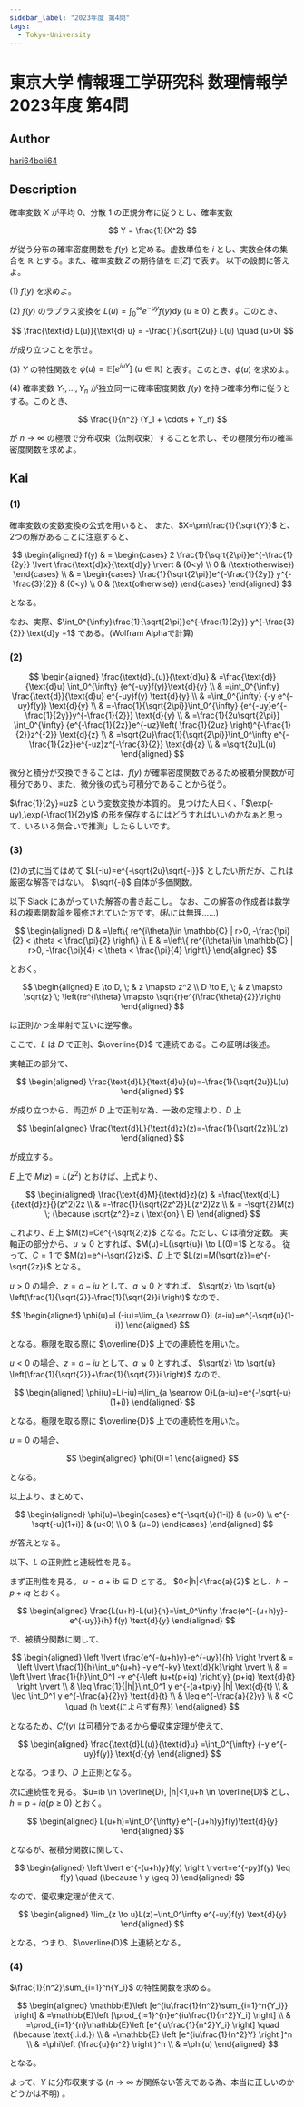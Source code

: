 ```yaml
---
sidebar_label: "2023年度 第4問"
tags:
  - Tokyo-University
---
```

# 東京大学 情報理工学研究科 数理情報学 2023年度 第4問

## **Author**
[hari64boli64](https://github.com/hari64boli64/GraduateSchoolEntranceExamination)

## **Description**
確率変数 $X$ が平均 $0$、分散 $1$ の正規分布に従うとし、確率変数

$$
Y = \frac{1}{X^2}
$$

が従う分布の確率密度関数を $f(y)$ と定める。虚数単位を $i$ とし、実数全体の集合を $\mathbb{R}$ とする。また、確率変数 $Z$ の期待値を $\mathbb{E}[Z]$ で表す。
以下の設問に答えよ。

(1) $f(y)$ を求めよ。

(2) $f(y)$ のラプラス変換を $L(u) = \int_0^{\infty} e^{-uy} f(y) \text{d}y \ (u \ge 0)$ と表す。このとき、

$$
\frac{\text{d} L(u)}{\text{d} u} = -\frac{1}{\sqrt{2u}} L(u) \quad (u>0)
$$

が成り立つことを示せ。

(3) $Y$ の特性関数を $\phi(u) = \mathbb{E}[e^{iuY}] \ (u \in \mathbb{R})$ と表す。このとき、$\phi(u)$ を求めよ。

(4) 確率変数 $Y_1, \ldots, Y_n$ が独立同一に確率密度関数 $f(y)$ を持つ確率分布に従うとする。このとき、

$$
\frac{1}{n^2} (Y_1 + \cdots + Y_n)
$$

が $n \to \infty$ の極限で分布収束（法則収束）することを示し、その極限分布の確率密度関数を求めよ。


## **Kai**
### (1)
確率変数の変数変換の公式を用いると、
また、$X=\pm\frac{1}{\sqrt{Y}}$ と、2つの解があることに注意すると、

$$
\begin{aligned}
  f(y) & = \begin{cases}
             2 \frac{1}{\sqrt{2\pi}}e^{-\frac{1}{2y}} \lvert \frac{\text{d}x}{\text{d}y} \rvert & (0<y)              \\
             0                                                        & (\text{otherwise})
           \end{cases} \\
       & = \begin{cases}
             \frac{1}{\sqrt{2\pi}}e^{-\frac{1}{2y}} y^{-\frac{3}{2}} & (0<y)              \\
             0                                                       & (\text{otherwise})
           \end{cases}
\end{aligned}
$$

となる。

なお、実際、$\int_0^{\infty}\frac{1}{\sqrt{2\pi}}e^{-\frac{1}{2y}} y^{-\frac{3}{2}} \text{d}y =1$ である。(Wolfram Alphaで計算)

### (2)

$$
\begin{aligned}
  \frac{\text{d}L(u)}{\text{d}u} & =\frac{\text{d}}{\text{d}u} \int_0^{\infty} {e^{-uy}f(y)}\text{d}{y}                                                                        \\
               & =\int_0^{\infty} \frac{\text{d}}{\text{d}u} e^{-uy}f(y) \text{d}{y}                                                                         \\
               & =\int_0^{\infty}  {-y e^{-uy}f(y)} \text{d}{y}                                                                          \\
               & =-\frac{1}{\sqrt{2\pi}}\int_0^{\infty}  {e^{-uy}e^{-\frac{1}{2y}}y^{-\frac{1}{2}}} \text{d}{y}                          \\
               & =\frac{1}{2u\sqrt{2\pi}} \int_0^{\infty} {e^{-\frac{1}{2z}}e^{-uz}\left( \frac{1}{2uz} \right)^{-\frac{1}{2}}z^{-2}} \text{d}{z} \\
               & =\sqrt{2u}\frac{1}{\sqrt{2\pi}}\int_0^\infty e^{-\frac{1}{2z}}e^{-uz}z^{-\frac{3}{2}} \text{d}{z}                       \\
               & =\sqrt{2u}L(u)
\end{aligned}
$$

微分と積分が交換できることは、$f(y)$ が確率密度関数であるため被積分関数が可積分であり、また、微分後の式も可積分であることから従う。

$\frac{1}{2y}=uz$ という変数変換が本質的。
見つけた人曰く、「$\exp(-uy),\exp(-\frac{1}{2}y)$ の形を保存するにはどうすればいいのかなぁと思って、いろいろ気合いで推測」したらしいです。

### (3)
(2)の式に当てはめて $L(-iu)=e^{-\sqrt{2u}\sqrt{-i}}$ としたい所だが、これは厳密な解答ではない。
$\sqrt{-i}$ 自体が多価関数。

以下 Slack にあがっていた解答の書き起こし。
なお、この解答の作成者は数学科の複素関数論を履修されていた方です。(私には無理……)

$$
\begin{aligned}
  D & =\left\{ re^{i\theta}\in \mathbb{C} | r>0, -\frac{\pi}{2} < \theta < \frac{\pi}{2} \right\} \\
  E & =\left\{ re^{i\theta}\in \mathbb{C} | r>0, -\frac{\pi}{4} < \theta < \frac{\pi}{4} \right\}
\end{aligned}
$$

とおく。

$$
\begin{aligned}
  E \to D, \; & z \mapsto z^2                                                                  \\
  D \to E, \; & z \mapsto \sqrt{z} \; \left(re^{i\theta} \mapsto \sqrt{r}e^{i\frac{\theta}{2}}\right)
\end{aligned}
$$

は正則かつ全単射で互いに逆写像。

ここで、$L$ は $D$ で正則、$\overline{D}$ で連続である。この証明は後述。

実軸正の部分で、

$$
\begin{aligned}
  \frac{\text{d}L}{\text{d}u}(u)=-\frac{1}{\sqrt{2u}}L(u)
\end{aligned}
$$

が成り立つから、両辺が $D$ 上で正則な為、一致の定理より、$D$ 上

$$
\begin{aligned}
  \frac{\text{d}L}{\text{d}z}(z)=-\frac{1}{\sqrt{2z}}L(z)
\end{aligned}
$$

が成立する。

$E$ 上で $M(z)=L(z^2)$ とおけば、上式より、

$$
\begin{aligned}
  \frac{\text{d}M}{\text{d}z}(z) & =\frac{\text{d}L}{\text{d}z}{}(z^2)2z                                          \\
               & =-\frac{1}{\sqrt{2z^2}}L(z^2)2z                              \\
               & = -\sqrt{2}M(z) \; (\because \sqrt{z^2}=z \ \text{on} \ E)
\end{aligned}
$$

これより、$E$ 上 $M(z)=Ce^{-\sqrt{2}z}$ となる。ただし、$C$ は積分定数。
実軸正の部分から、$u \searrow 0$ とすれば、$M(u)=L(\sqrt{u}) \to L(0)=1$ となる。
従って、$C=1$ で $M(z)=e^{-\sqrt{2}z}$、$D$ 上で $L(z)=M(\sqrt{z})=e^{-\sqrt{2z}}$ となる。

$u>0$ の場合、$z=a-iu$ として、$a\searrow 0$ とすれば、
$\sqrt{z} \to \sqrt{u} \left(\frac{1}{\sqrt{2}}-\frac{1}{\sqrt{2}}i \right)$ なので、

$$
\begin{aligned}
  \phi(u)=L(-iu)=\lim_{a \searrow 0}L(a-iu)=e^{-\sqrt{u}(1-i)}
\end{aligned}
$$

となる。極限を取る際に $\overline{D}$ 上での連続性を用いた。

$u<0$ の場合、$z=a-iu$ として、$a \searrow 0$ とすれば、
$\sqrt{z} \to \sqrt{u} \left(\frac{1}{\sqrt{2}}+\frac{1}{\sqrt{2}}i \right)$ なので、

$$
\begin{aligned}
  \phi(u)=L(-iu)=\lim_{a \searrow 0}L(a-iu)=e^{-\sqrt{-u}(1+i)}
\end{aligned}
$$

となる。極限を取る際に $\overline{D}$ 上での連続性を用いた。

$u=0$ の場合、

$$
\begin{aligned}
  \phi(0)=1
\end{aligned}
$$

となる。

以上より、まとめて、

$$
\begin{aligned}
  \phi(u)=\begin{cases}
    e^{-\sqrt{u}(1-i)}  & (u>0) \\
    e^{-\sqrt{-u}(1+i)} & (u<0) \\
    0                   & (u=0)
  \end{cases}
\end{aligned}
$$

が答えとなる。

以下、$L$ の正則性と連続性を見る。

まず正則性を見る。
$u=a+ib \in D$ とする。
$0<|h|<\frac{a}{2}$ とし、$h=p+iq$ とおく。

$$
\begin{aligned}
  \frac{L(u+h)-L(u)}{h}=\int_0^\infty \frac{e^{-(u+h)y}-e^{-uy}}{h} f(y) \text{d}{y}
\end{aligned}
$$

で、被積分関数に関して、

$$
\begin{aligned}
  \left \lvert \frac{e^{-(u+h)y}-e^{-uy}}{h} \right \rvert & = \left \lvert \frac{1}{h}\int_u^{u+h} -y e^{-ky} \text{d}{k}\right \rvert                  \\
                                      & = \left \lvert \frac{1}{h}\int_0^1 -y e^{-\left (u+t(p+iq) \right)y} (p+iq) \text{d}{t} \right \rvert \\
                                      & \leq \frac{1}{|h|}\int_0^1 y e^{-(a+tp)y} |h| \text{d}{t}   \\
                                      & \leq \int_0^1 y e^{-\frac{a}{2}y} \text{d}{t}                           \\
                                      & \leq e^{-\frac{a}{2}y}                                             \\
                                      & <C \quad (h \text{によらず有界})
\end{aligned}
$$

となるため、$C f(y)$ は可積分であるから優収束定理が使えて、

$$
\begin{aligned}
  \frac{\text{d}L(u)}{\text{d}u} =\int_0^{\infty}  {-y e^{-uy}f(y)} \text{d}{y}
\end{aligned}
$$

となる。つまり、$D$ 上正則となる。

次に連続性を見る。
$u=ib \in \overline{D}, |h|<1,u+h \in \overline{D}$ とし、
$h=p+iq (p \geq 0)$ とおく。

$$
\begin{aligned}
  L(u+h)=\int_0^{\infty} e^{-(u+h)y}f(y)\text{d}{y}
\end{aligned}
$$

となるが、被積分関数に関して、

$$
\begin{aligned}
  \left \lvert e^{-(u+h)y}f(y) \right \rvert=e^{-py}f(y) \leq f(y) \quad (\because \ y \geq 0)
\end{aligned}
$$

なので、優収束定理が使えて、

$$
\begin{aligned}
  \lim_{z \to u}L(z)=\int_0^\infty e^{-uy}f(y) \text{d}{y}
\end{aligned}
$$

となる。つまり、$\overline{D}$ 上連続となる。

### (4)
$\frac{1}{n^2}\sum_{i=1}^n{Y_i}$ の特性関数を求める。

$$
\begin{aligned}
  \mathbb{E}\left [e^{iu\frac{1}{n^2}\sum_{i=1}^n{Y_i}} \right] & =\mathbb{E}\left [\prod_{i=1}^{n}e^{iu\frac{1}{n^2}Y_i} \right]                             \\
                                                       & =\prod_{i=1}^{n}\mathbb{E}\left [e^{iu\frac{1}{n^2}Y_i} \right] \quad (\because \text{i.i.d.}) \\
                                                       & =\mathbb{E} \left [e^{iu\frac{1}{n^2}Y} \right ]^n                                            \\
                                                       & =\phi\left (\frac{u}{n^2} \right )^n                                                         \\
                                                       & =\phi(u)
\end{aligned}
$$

となる。

よって、$Y$ に分布収束する ($n \to \infty$ が関係ない答えである為、本当に正しいのかどうかは不明) 。
